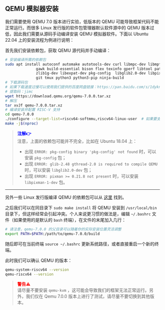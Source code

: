 ## QEMU 模拟器安装

我们需要使用 QEMU 7.0 版本进行实验，低版本的 QEMU 可能导致框架代码不能正常运行。而很多 Linux 发行版的软件包管理器默认软件源中的 QEMU 版本过低，因此我们需要从源码手动编译安装 QEMU 模拟器软件。下面以 Ubuntu 22.04 上的安装流程为例进行说明：

首先我们安装依赖包，获取 QEMU 源代码并手动编译：

```bash
# 安装编译所需的依赖包
sudo apt install autoconf automake autotools-dev curl libmpc-dev libmpfr-dev libgmp-dev \
              gawk build-essential bison flex texinfo gperf libtool patchutils bc \
              zlib1g-dev libexpat-dev pkg-config  libglib2.0-dev libpixman-1-dev libsdl2-dev \
              git tmux python3 python3-pip ninja-build
# 下载源码包
# 如果下载速度过慢可以使用我们提供的百度网盘链接：https://pan.baidu.com/s/1dykndFzY73nqkPL2QXs32Q
# 提取码：jimc
wget https://download.qemu.org/qemu-7.0.0.tar.xz
# 解压
tar xvJf qemu-7.0.0.tar.xz
# 编译安装并配置 RISC-V 支持
cd qemu-7.0.0
./configure --target-list=riscv64-softmmu,riscv64-linux-user  # 如果要支持图形界面，可添加 " --enable-sdl" 参数
make -j$(nproc)
```

> <font color=blue>**注解👉**</font> \
> 注意，上面的依赖包可能并不完全，比如在 Ubuntu 18.04 上：
> - 出现 `ERROR: pkg-config binary 'pkg-config' not found` 时，可以安装 `pkg-config` 包；
> - 出现 `ERROR: glib-2.48 gthread-2.0 is required to compile QEMU` 时，可以安装 `libglib2.0-dev` 包；
> - 出现 `ERROR: pixman >= 0.21.8 not present` 时，可以安装 `libpixman-1-dev` 包。

---

另外一些 Linux 发行版编译 QEMU 的依赖包可以从 [这里](https://risc-v-getting-started-guide.readthedocs.io/en/latest/linux-qemu.html#prerequisites) 找到。

之后我们可以在同目录下 `sudo make install` 将 QEMU 安装到 `/usr/local/bin` 目录下，但这样经常会引起冲突。个人来说更习惯的做法是，编辑 `~/.bashrc` 文件（如果使用的是默认的 `bash` 终端），在文件的末尾加入几行：

```bash
# 请注意，qemu-7.0.0 的父目录可以随着你的实际安装位置灵活调整
export PATH=$PATH:/path/to/qemu-7.0.0/build
```

随后即可在当前终端 `source ~/.bashrc` 更新系统路径，或者直接重启一个新的终端。

此时我们可以确认 QEMU 的版本：

```bash
qemu-system-riscv64 --version
qemu-riscv64 --version
```

> <font color=red>**警告⚠️**</font> \
> 请尽量不要安装 `qemu-kvm` ，这可能会导致我们的框架无法正常运行。另外，我们仅在 Qemu 7.0.0 版本上进行了测试，请尽量不要切换到其他版本。
